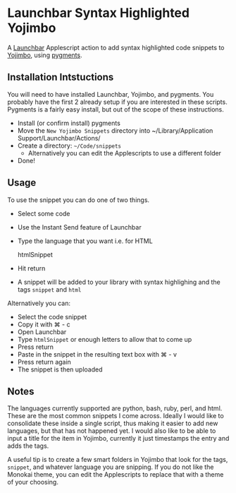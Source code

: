 # Launchbar Syntax Highlighted Yojimbo

A [Launchbar](http://www.obdev.at/products/launchbar/index.html) Applescript action to add syntax highlighted code snippets to [Yojimbo](http://www.barebones.com/products/Yojimbo/), using [pygments](http://pygments.org).

## Installation Intstuctions

You will need to have installed Launchbar, Yojimbo, and pygments. You probably have the first 2 already setup if you are interested in these scripts. Pygments is a fairly easy install, but out of the scope of these instructions.

* Install (or confirm install) pygments
* Move the `New Yojimbo Snippets` directory into ~/Library/Application Support/Launchbar/Actions/
* Create a directory: `~/Code/snippets`
    * Alternatively you can edit the Applescripts to use a different folder
* Done!

## Usage

To use the snippet you can do one of two things.

* Select some code
* Use the Instant Send feature of Launchbar
* Type the language that you want i.e. for HTML

    htmlSnippet

* Hit return
* A snippet will be added to your library with syntax highlighing and the tags `snippet` and `html`

Alternatively you can: 

* Select the code snippet
* Copy it with ⌘ - c 
* Open Launchbar
* Type `htmlSnippet` or enough letters to allow that to come up
* Press return
* Paste in the snippet in the resulting text box with ⌘ - v
* Press return again
* The snippet is then uploaded

## Notes

The languages currently supported are python, bash, ruby, perl, and html. These are the most common snippets I come across. Ideally I would like to consolidate these inside a single script, thus making it easier to add new languages, but that has not happened yet. I would also like to be able to input a title for the item in Yojimbo, currently it just timestamps the entry and adds the tags.

A useful tip is to create a few smart folders in Yojimbo that look for the tags, `snippet`, and whatever language you are snipping. If you do not like the Monokai theme, you can edit the Applescripts to replace that with a theme of your choosing.
 
